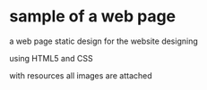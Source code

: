 # sample of a web page

a web page static design for the website designing 

using HTML5 and CSS

with resources all images are attached
